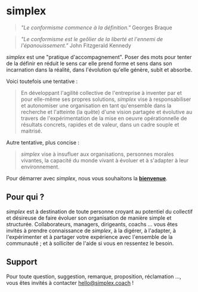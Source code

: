 # simplex

> *"Le conformisme commence à la définition."* Georges Braque

> *"Le conformisme est le geôlier de la liberté et l'ennemi de l'épanouissement."* John Fitzgerald Kennedy

*simplex* est une "pratique d'accompagnement". Poser des mots pour tenter de la définir en réduit le sens car elle prend forme et sens dans son incarnation dans la réalité, dans l'évolution qu'elle génère, subit et absorbe.

Voici toutefois une tentative : 

> En développant l'agilité collective de l'entreprise à inventer par et pour elle-même ses propres solutions, *simplex* vise à responsabiliser et autonomiser une organisation en tant qu'ensemble dans la recherche et l'atteinte (la quête) d'une vision partagée et évolutive au travers de l'expérimentation de la mise en oeuvre opérationnelle de résultats concrets, rapides et de valeur, dans un cadre souple et maitrisé.

Autre tentative, plus concise :

> *simplex* vise à insufluer aux organisations, personnes morales vivantes, la capacité du monde vivant à évoluer et à s'adapter à leur environnement.

Pour démarrer avec *simplex*, nous vous souhaitons la [**bienvenue**](/bienvenue.md).

## Pour qui ?
_simplex_ est à destination de toute personne croyant au potentiel du collectif et désireuse de faire évoluer son organisation de manière simple et structurée.
Collaborateurs, managers, dirigeants, coachs ... vous êtes invités à prendre connaissance de *simplex*, à la digérer, à l'adapter, à l'expérimenter et à partager votre expérience avec l'ensemble de la communauté ; et à solliciter de l'aide si vous en ressentez le besoin.

## Support
Pour toute question, suggestion, remarque, proposition, réclamation ..., vous êtes invités à contacter hello@simplex.coach !